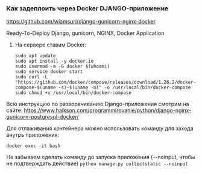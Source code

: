 ### Как задеплоить через Docker DJANGO-приложение



https://github.com/wiamsuri/django-gunicorn-nginx-docker

Ready-To-Deploy Django, gunicorn, NGINX, Docker Application

1. На сервере ставим Docker:
    ```
    sudo apt update
    sudo apt install -y docker.io
    sudo usermod -a -G docker $(whoami)
    sudo service docker start
    sudo curl -L "https://github.com/docker/compose/releases/download/1.26.2/docker-compose-$(uname -s)-$(uname -m)" -o /usr/local/bin/docker-compose
    sudo chmod +x /usr/local/bin/docker-compose
    ```
   
Всю инструкцию по разворачиванию Django-приложения смотрим на сайте:
https://www.haikson.com/programmirovanie/python/django-nginx-gunicorn-postgresql-docker/


Для отлаживания контейнера можно использовать команду для захода внутрь приложения:

`docker exec -it bash`

Не забываем сделать команду до запуска приложения (--noinput, чтобы не подтверждать действие)
`python manage.py collectstatic --noinput`